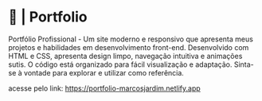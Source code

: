 # 📂 | Portfolio
Portfólio Profissional - Um site moderno e responsivo que apresenta meus projetos e habilidades em desenvolvimento front-end. Desenvolvido com HTML e CSS, apresenta design limpo, navegação intuitiva e animações sutis. O código está organizado para fácil visualização e adaptação. Sinta-se à vontade para explorar e utilizar como referência.

acesse pelo link: https://portfolio-marcosjardim.netlify.app
